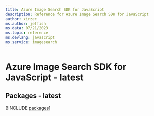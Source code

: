 ```yaml
---
title: Azure Image Search SDK for JavaScript
description: Reference for Azure Image Search SDK for JavaScript
author: xirzec
ms.author: jeffish
ms.data: 07/21/2023
ms.topic: reference
ms.devlang: javascript
ms.service: imagesearch
---
```

# Azure Image Search SDK for JavaScript - latest
## Packages - latest
[!INCLUDE [packages](image-search-index.md)]